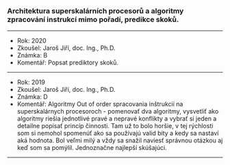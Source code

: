 ### Architektura superskalárních procesorů a algoritmy zpracování instrukcí mimo pořadí, predikce skoků.

----------------------------------------

- Rok: 2020
- Zkoušel: Jaroš Jiří, doc. Ing., Ph.D.
- Známka: B
- Komentář: Popsat prediktory skoků.

----------------------------------------

- Rok: 2019
- Zkoušel: Jaroš Jiří, doc. Ing., Ph.D.
- Známka: D
- Komentář: Algoritmy Out of order spracovania inštrukcií na superskalárnych procesoroch - pomenovať dva algoritmy, vysvetliť ako algoritmy riešia jednotlivé pravé a nepravé konflikty a vybrať si jeden a detailne popísať princíp činnosti. Tam už to bolo horšie, v tej rýchlosti som si nemohol spomenúť ako sa používajú valid bity a kedy sa nastaví aká hodnota. Bol veľmi milý a vždy sa snažil naviesť správnou otázkou aj keď som sa pomýlil. Jednoznačne najlepší skúšajúci.

----------------------------------------
